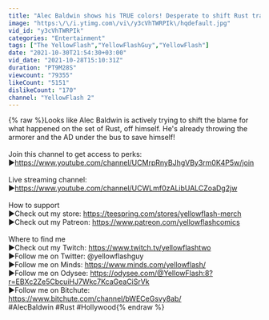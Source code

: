 ```yaml
---
title: "Alec Baldwin shows his TRUE colors! Desperate to shift Rust tragedy BLAME off himself!"
image: "https:\/\/i.ytimg.com\/vi\/y3cVhTWRPIk\/hqdefault.jpg"
vid_id: "y3cVhTWRPIk"
categories: "Entertainment"
tags: ["The YellowFlash","YellowFlashGuy","YellowFlash"]
date: "2021-10-30T21:54:30+03:00"
vid_date: "2021-10-28T15:10:31Z"
duration: "PT9M28S"
viewcount: "79355"
likeCount: "5151"
dislikeCount: "170"
channel: "YellowFlash 2"
---
```

{% raw %}Looks like Alec Baldwin is actively trying to shift the blame for what happened on the set of Rust, off himself. He's already throwing the armorer and the AD under the bus to save himself!<br /><br />Join this channel to get access to perks:<br />►<a rel="nofollow" target="blank" href="https://www.youtube.com/channel/UCMrpRnyBJhgVBy3rm0K4P5w/join">https://www.youtube.com/channel/UCMrpRnyBJhgVBy3rm0K4P5w/join</a><br /><br />Live streaming channel:<br />►<a rel="nofollow" target="blank" href="https://www.youtube.com/channel/UCWLmf0zALibUALCZoaDg2jw">https://www.youtube.com/channel/UCWLmf0zALibUALCZoaDg2jw</a><br /><br />How to support<br />►Check out my store: <a rel="nofollow" target="blank" href="https://teespring.com/stores/yellowflash-merch">https://teespring.com/stores/yellowflash-merch</a><br />►Check out my Patreon: <a rel="nofollow" target="blank" href="https://www.patreon.com/yellowflashcomics">https://www.patreon.com/yellowflashcomics</a><br /><br />Where to find me<br />►Check out my Twitch: <a rel="nofollow" target="blank" href="https://www.twitch.tv/yellowflashtwo">https://www.twitch.tv/yellowflashtwo</a><br />►Follow me on Twitter: @yellowflashguy<br />►Follow me on Minds: <a rel="nofollow" target="blank" href="https://www.minds.com/yellowflash/">https://www.minds.com/yellowflash/</a><br />►Follow me on Odysee: <a rel="nofollow" target="blank" href="https://odysee.com/@YellowFlash:8?r=EBXc2Ze5CbcuiHJ7Wkc7KcaGeaCiSrVk">https://odysee.com/@YellowFlash:8?r=EBXc2Ze5CbcuiHJ7Wkc7KcaGeaCiSrVk</a><br />►Follow me on Bitchute: <a rel="nofollow" target="blank" href="https://www.bitchute.com/channel/bWECeGsvy8ab/">https://www.bitchute.com/channel/bWECeGsvy8ab/</a><br />#AlecBaldwin #Rust #Hollywood{% endraw %}
